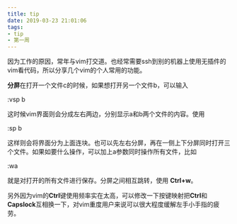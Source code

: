 ```yaml
---
title: tip
date: 2019-03-23 21:01:06
tags: 
- tip
- 第一周
---
```


因为工作的原因，常年与vim打交道。也经常需要ssh到别的机器上使用无插件的vim看代码，所以分享几个vim的个人常用的功能。

**分屏**在打开一个文件c的时候，如果想打开另一个文件b，可以输入

:vsp b 

这时候vim界面则会分成左右两边，分别显示a和b两个文件的内容。使用

:sp b

这样则会将界面分为上面连块。也可以先左右分屏，再在一侧上下分屏同时打开三个文件。如果如要什么操作，可以加上a参数同时操作所有文件，比如

:wa 

就是对打开的所有文件进行保存。分屏之间相互跳转，使用 **Ctrl+w**。

另外因为vim的**Ctrl**键使用频率实在太高，可以修改一下按键映射把**Ctrl**和**Capslock**互相换一下，对vim重度用户来说可以很大程度缓解左手小手指的疲劳。
